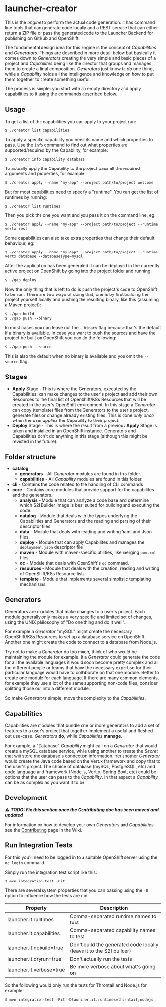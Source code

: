 # launcher-creator

This is the _engine_ to perform the actual code generation. It has command line tools that can generate code locally and a REST service that
can either return a ZIP file or pass the generated code to the Launcher Backend for publishing on GitHub and OpenShift.

The fundamental design idea for this engine is the concept of _Capabilities_ and _Generators_. Things are described in more detail
below but basically it comes down to _Generators_ creating the very simple and basic pieces of a project and _Capabilites_
being like the director that groups and manages them to create a final composition. _Generators_ just know to _do_ one thing,
while a _Capability_ holds all the intelligence and knowledge on _how_ to put them together to create something useful.

The process is simple: you start with an empty directory and apply capabilities to it using the commands described below.

## Usage

To get a list of the capabilities you can apply to your project run:

```
$ ./creator list capabilities
```

To apply a specific capability you need its name and which properties to pass. Use the `info` command to find out what
properties are supported/required by the Capability, for example:

```
$ ./creator info capability database
```

To actually apply the Capability to the project pass all the required arguments and properties, for example:

```
$ ./creator apply --name "my-app" --project path/to/project welcome
```

But for most capabilities need to specify a "runtime". You can get the list of runtimes by running:

```
$ ./creator list runtimes
```

Then you pick the one you want and you pass it on the command line, eg:

```
$ ./creator apply --name "my-app" --project path/to/project --runtime vertx rest
```

Some capabilities can also take extra properties that change their default behaviour, eg:

```
$ ./creator apply --name "my-app" --project path/to/project --runtime vertx database --databaseType=mysql
```

After the application has been generated it can be deployed in the currently active project on OpenShift by going into the
project folder and running:

```
$ ./gap deploy
```

Now the only thing that is left to do is push the project's code to OpenShift to be run. There are two ways of doing that,
one is by first building the project yourself locally and pushing the resulting binary, like this (assuming a Maven project):

```
$ ./gap build
$ ./gap push --binary
```

In most cases you can leave out the `--binary` flag because that's the default if a binary is available. In case you want
to push the sources and have the project be built on OpenShift you can do the following:

```
$ ./gap push --source
```

This is also the default when no binary is available and you omit the `--source` flag.

## Stages

 - **Apply** Stage - This is where the Generators, executed by the Capabilities, can make changes to the user's project
 and add their own Resources to the final list of OpenShift/K8s Resources that will be created in the user's OpenShift
 environment. In this stage a _Generator_ can copy (template) files from the Generators to the user's project, generate
 files or change already existing files. This is done _only once_ when the user _applies_ the Capability to their project.
- **Deploy** Stage - This is where the result from a previous **Apply** Stage is taken and installed in an OpenShift
instance. Generators and Capabilities don't do anything in this stage (although this might be revisted in the future).

## Folder structure

 - **catalog**
   - **generators** - All _Generator_ modules are found in this folder.
   - **capabilities** - All _Capability_ modules are found in this folder.
 - **cli** - Contains the code related to the handling of CLI commands
 - **core** - 
     Contains core modules that provide support for the
     capabilites and the generators.
     - **analysis** - Module that can analyze a code base and determine which S2I Builder Image is best suited for
     building and executing the code.
     - **catalog** - Module that deals with the types underlying the Capabilities and Generators and the reading and
     parsing of their descriptor files
     - **data** - Module that deals with reading and writing Yaml and Json files.
     - **deploy** - Module that can apply Capabilites and manages the `deployment.json` descriptor file.
     - **maven** - Module with maven-specific utilities, like merging `pom.xml` files.
     - **oc** - Module that deals with OpenShift's `oc` command.
     - **resources** - Module that deals with the creation, reading and writing of OpenShift/K8s Resource lists.
     - **template** - Module that implements several simplistic templating mechanisms.
   
## Generators

Generators are modules that make changes to a user's project. Each module generally only makes a very specific
and limited set of changes, using the UNIX philosophy of "Do one thing and do it well".

For example a _Generator_ "mySQL" might create the necessary OpenShift/K8s Resources to set up a database service
on OpenShift. Another one might create the code to connect to a database from Node.js.

Try not to make a _Generator_ do too much, think of who would be maintaining the module for example. If a _Generator_
could generate the code for all the available languages it would soon become pretty complex and all the different people
or teams that have the necessary expertise for their particular language would have to collaborate on that one module.
Better to create one module for each language. If there are many common elements, for example they use a lot of the same
supporting non-code files, consider splitting those out into a different module.

So make _Generators_ simple, move the complexity to the _Capabilities_.

## Capabilities

Capabilities are modules that bundle one or more generators to add a set of features to a user's project that
together implement a useful and fleshed-out use-case. _Generators_ **do**, while _Capabilities_ **manage**.

For example, a "Database" _Capability_ might call on a _Generator_ that would create a mySQL database service,
while using another to create the _Secret_ that will store the database's connection information. Yet another
_Generator_ would create the Java code based on the Vert.x framework and copy that to the user's project. The
choice of database (mySQL, PostgreSQL, etc) and code language and framework (Node.js, Vert.x, Spring Boot, etc)
could be options that the user can pass to the _Capability_. In that aspect a _Capability_ can be as complex as
you want it to be.

## Development

:warning: ***TODO: Fix this section once the Contributing doc has been moved and updated***

For information on how to develop your own _Generators_ and _Capabilities_ see the
[Contributing](https://github.com/fabric8-launcher/launcher-creator-backend/wiki/Contributing) page in the Wiki.

## Run Integration Tests

For this you'll need to be logged in to a suitable OpenShift server using the `oc login` command.

Simply run the integration test script like this:

```
$ mvn integration-test -Pit
```

There are several system properties that you can passing using the `-D` option to influence how the tests are run: 

| Property | Description |
| --- | --- |
| launcher.it.runtimes | Comma-separated runtime names to test |
| launcher.it.capabilities | Comma-separated capability names to test |
| launcher.it.nobuild=true | Don't build the generated code locally (leave it to the S2I builder)  |
| launcher.it.dryrun=true | Don't actually run the tests |
| launcher.it.verbose=true | Be more verbose about what's going on |

So the following would only run the tests for Throntail and Node.js for example:

```
$ mvn integration-test -Pit -Dlauncher.it.runtimes=thorntail,nodejs
```
